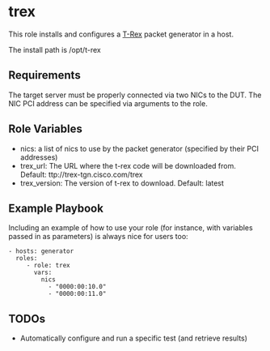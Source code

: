 trex
====

This role installs and configures a [T-Rex](https://trex-tgn.cisco.com/) packet generator in a host.

The install path is /opt/t-rex

Requirements
------------

The target server must be properly connected via two NICs to the DUT. The NIC PCI address can be specified via arguments to the role.

Role Variables
--------------

* nics: a list of nics to use by the packet generator (specified by their PCI addresses)
* trex_url: The URL where the t-rex code will be downloaded from. Default: ttp://trex-tgn.cisco.com/trex
* trex_version: The version of t-rex to download. Default: latest



Example Playbook
----------------

Including an example of how to use your role (for instance, with variables passed in as parameters) is always nice for users too:

    - hosts: generator
      roles:
         - role: trex
           vars:
             nics
               - "0000:00:10.0"
               - "0000:00:11.0"
TODOs
-----

* Automatically configure and run a specific test (and retrieve results)

